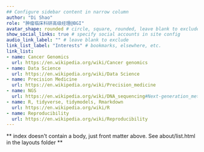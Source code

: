 ```yaml
---
## Configure sidebar content in narrow column
author: "Di Shao"
role: "肿瘤临床科研高级经理@BGI"
avatar_shape: rounded # circle, square, rounded, leave blank to exclude
show_social_links: true # specify social accounts in site config
audio_link_label: "" # leave blank to exclude
link_list_label: "Interests" # bookmarks, elsewhere, etc.
link_list:
- name: Cancer Genomics
  url: https://en.wikipedia.org/wiki/Cancer genomics
- name: Data Science
  url: https://en.wikipedia.org/wiki/Data Science
- name: Precision Medicine
  url: https://en.wikipedia.org/wiki/Precision_medicine
- name: NGS
  url: https://en.wikipedia.org/wiki/DNA_sequencing#Next-generation_methods
- name: R, tidyverse, tidymodels, Rmarkdown
  url: https://en.wikipedia.org/wiki/R
- name: Reproducibility
  url: https://en.wikipedia.org/wiki/Reproducibility
---
```


** index doesn't contain a body, just front matter above.
See about/list.html in the layouts folder **